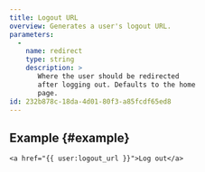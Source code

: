 ```yaml
---
title: Logout URL
overview: Generates a user's logout URL.
parameters:
  -
    name: redirect
    type: string
    description: >
       Where the user should be redirected
       after logging out. Defaults to the home
       page.
id: 232b878c-18da-4d01-80f3-a85fcdf65ed8
---
```

## Example {#example}

```
<a href="{{ user:logout_url }}">Log out</a>
```
